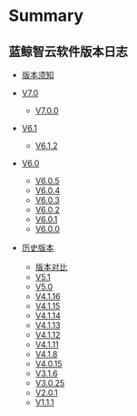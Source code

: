 # Summary

## 蓝鲸智云软件版本日志
* [版本须知](./intro.md)
* [V7.0]()
    * [V7.0.0](v700.md)

* [V6.1]()
    * [V6.1.2](../6.1/v612.md)

* [V6.0]()
    * [V6.0.5](../6.0/v6005.md)
    * [V6.0.4](../6.0/v6004.md)
    * [V6.0.3](../6.0/v6003.md)
    * [V6.0.2](../6.0/v6002.md)
    * [V6.0.1](../6.0/v6001.md)
    * [V6.0.0](../6.0/v6000.md)
* [历史版本]()
    * [版本对比](../5.1/README.md)
    * [V5.1](../5.1/v5127.md)
    * [V5.0](../5.1/v5003.md)
    * [V4.1.16](../5.1/v4116.md)
    * [V4.1.15](../5.1/v4115.md)
    * [V4.1.14](../5.1/v4114.md)
    * [V4.1.13](../5.1/v4113.md)
    * [V4.1.12](../5.1/v4112.md)
    * [V4.1.11](../5.1/v4111.md)
    * [V4.1.8](../5.1/v418.md)
    * [V4.0.15](../5.1/v4015.md)
    * [V3.1.6](../5.1/v316.md)
    * [V3.0.25](../5.1/v3025.md)
    * [V2.0.1](../5.1/v201.md)
    * [V1.1.1](../5.1/v111.md)
